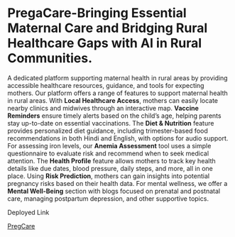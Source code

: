 # PregaCare-Bringing Essential Maternal Care and Bridging Rural Healthcare Gaps with AI in Rural Communities. 

A dedicated platform supporting maternal health in rural areas by providing accessible healthcare resources, guidance, and tools for expecting mothers.
Our platform offers a range of features to support maternal health in rural areas. With **Local Healthcare Access**, mothers can easily locate nearby clinics and midwives through an interactive map. **Vaccine Reminders** ensure timely alerts based on the child’s age, helping parents stay up-to-date on essential vaccinations. The **Diet & Nutrition** feature provides personalized diet guidance, including trimester-based food recommendations in both Hindi and English, with options for audio support. For assessing iron levels, our **Anemia Assessment** tool uses a simple questionnaire to evaluate risk and recommend when to seek medical attention. The **Health Profile** feature allows mothers to track key health details like due dates, blood pressure, daily steps, and more, all in one place. Using **Risk Prediction**, mothers can gain insights into potential pregnancy risks based on their health data. For mental wellness, we offer a **Mental Well-Being** section with blogs focused on prenatal and postnatal care, managing postpartum depression, and other supportive topics. 


Deployed Link

[PregCare](https://soctopus2327.github.io/PregaCare/)
